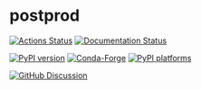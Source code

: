 # postprod

[![Actions Status][actions-badge]][actions-link]
[![Documentation Status][rtd-badge]][rtd-link]

[![PyPI version][pypi-version]][pypi-link]
[![Conda-Forge][conda-badge]][conda-link]
[![PyPI platforms][pypi-platforms]][pypi-link]

[![GitHub Discussion][github-discussions-badge]][github-discussions-link]

<!-- SPHINX-START -->

<!-- prettier-ignore-start -->
[actions-badge]:            https://github.com/MoritzNeuberger/postprod/workflows/CI/badge.svg
[actions-link]:             https://github.com/MoritzNeuberger/postprod/actions
[conda-badge]:              https://img.shields.io/conda/vn/conda-forge/postprod
[conda-link]:               https://github.com/conda-forge/postprod-feedstock
[github-discussions-badge]: https://img.shields.io/static/v1?label=Discussions&message=Ask&color=blue&logo=github
[github-discussions-link]:  https://github.com/MoritzNeuberger/postprod/discussions
[pypi-link]:                https://pypi.org/project/postprod/
[pypi-platforms]:           https://img.shields.io/pypi/pyversions/postprod
[pypi-version]:             https://img.shields.io/pypi/v/postprod
[rtd-badge]:                https://readthedocs.org/projects/postprod/badge/?version=latest
[rtd-link]:                 https://postprod.readthedocs.io/en/latest/?badge=latest

<!-- prettier-ignore-end -->
